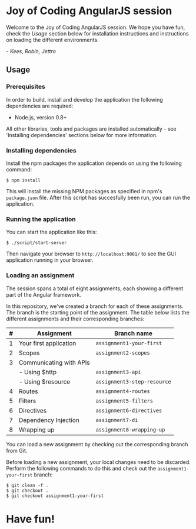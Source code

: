 # Joy of Coding AngularJS session

Welcome to the Joy of Coding AngularJS session. We hope you have fun, check the
*Usage* section below for installation instructions and instructions on loading
the different environments.

*- Kees, Robin, Jettro*

## Usage

### Prerequisites

In order to build, install and develop the application the following
dependencies are required:

* Node.js, version 0.8+

All other libraries, tools and packages are installed automatically - see
'Installing dependencies' sections below for more information.

### Installing dependencies

Install the npm packages the application depends on using the following command:

```
$ npm install
```

This will install the missing NPM packages as specified in npm's `package.json`
file. After this script has succesfully been run, you can run the application.

### Running the application

You can start the application like this:

```
$ ./script/start-server
```

Then navigate your browser to `http://localhost:9001/` to see the GUI
application running in your browser.

### Loading an assignment

The session spans a total of eight assignments, each showing a different part of
the Angular framework.

In this repository, we've created a branch for each of these assignments. The
branch is the starting point of the assignment. The table below lists the
different assignments and their corresponding branches:

| # | Assignment                | Branch name                 |
|---| ------------------------- | --------------------------- |
| 1 | Your first application    | `assignment1-your-first`    |
| 2 | Scopes                    | `assignment2-scopes`        |
| 3 | Communicating with APIs   |                             |
|   | - Using $http             | `assignment3-api`           |
|   | - Using $resource         | `assignment3-step-resource` |
| 4 | Routes                    | `assignment4-routes`        |
| 5 | Filters                   | `assignment5-filters`       |
| 6 | Directives                | `assignment6-directives`    |
| 7 | Dependency Injection      | `assignment7-di`            |
| 8 | Wrapping up               | `assignment8-wrapping-up`   |

You can load a new assignment by checking out the corresponding branch from Git.

Before loading a new assignment, your local changes need to be discarded.
Perform the following commands to do this and check out the
`assignment1-your-first` branch:

```
$ git clean -f .
$ git checkout .
$ git checkout assignment1-your-first
```

# Have fun!
